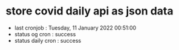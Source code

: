 # store covid daily api as json data

- last cronjob : Tuesday, 11 January 2022 00:51:00
- status og cron : success
- status daily cron : success
      
      